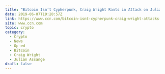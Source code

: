 ```yaml
---
title: "Bitcoin Isn’t Cypherpunk, Craig Wright Rants in Attack on Julian Assange"
date: 2019-06-07T19:20:57Z
link: https://www.ccn.com/bitcoin-isnt-cypherpunk-craig-wright-attacks-julian-assange?utm_medium=RSS&utm_source=hune
site: www.ccn.com
topic: crypto
category:
  - Crypto
  - News
  - Op-ed
  - Bitcoin
  - Craig Wright
  - Julian Assange
draft: false
---
```

